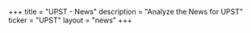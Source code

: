 +++
title = "UPST - News"
description = "Analyze the News for UPST"
ticker = "UPST"
layout = "news"
+++

